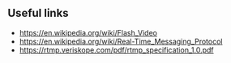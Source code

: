 ## Useful links

- https://en.wikipedia.org/wiki/Flash_Video
- https://en.wikipedia.org/wiki/Real-Time_Messaging_Protocol
- https://rtmp.veriskope.com/pdf/rtmp_specification_1.0.pdf